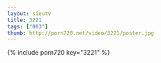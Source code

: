 ```yaml
--- 
layout: sieutv
title: 3221
tags: ["003"]
thumb: http://porn720.net/video/3221/poster.jpg
---
```

{% include porn720 key="3221" %} 
